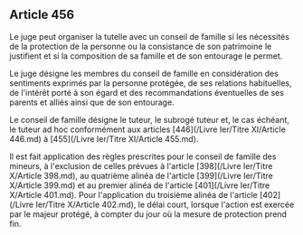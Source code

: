 Article 456
----
Le juge peut organiser la tutelle avec un conseil de famille si les nécessités
de la protection de la personne ou la consistance de son patrimoine le
justifient et si la composition de sa famille et de son entourage le permet.

Le juge désigne les membres du conseil de famille en considération des
sentiments exprimés par la personne protégée, de ses relations habituelles, de
l'intérêt porté à son égard et des recommandations éventuelles de ses parents et
alliés ainsi que de son entourage.

Le conseil de famille désigne le tuteur, le subrogé tuteur et, le cas échéant,
le tuteur ad hoc conformément aux articles [446](/Livre Ier/Titre XI/Article 446.md) à [455](/Livre Ier/Titre XI/Article 455.md).

Il est fait application des règles prescrites pour le conseil de famille des
mineurs, à l'exclusion de celles prévues à l'article [398](/Livre Ier/Titre X/Article 398.md), au quatrième alinéa de
l'article [399](/Livre Ier/Titre X/Article 399.md) et au premier alinéa de l'article [401](/Livre Ier/Titre X/Article 401.md). Pour l'application du
troisième alinéa de l'article [402](/Livre Ier/Titre X/Article 402.md), le délai court, lorsque l'action est exercée
par le majeur protégé, à compter du jour où la mesure de protection prend fin.
